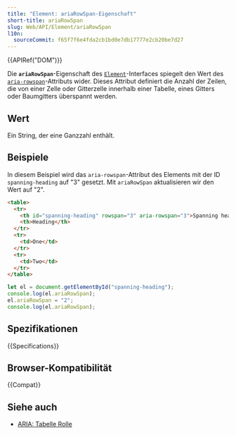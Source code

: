 ```yaml
---
title: "Element: ariaRowSpan-Eigenschaft"
short-title: ariaRowSpan
slug: Web/API/Element/ariaRowSpan
l10n:
  sourceCommit: f65f7f6e4fda2cb1bd0e7db17777e2cb20be7d27
---
```


{{APIRef("DOM")}}

Die **`ariaRowSpan`**-Eigenschaft des [`Element`](/de/docs/Web/API/Element)-Interfaces spiegelt den Wert des [`aria-rowspan`](/de/docs/Web/Accessibility/ARIA/Reference/Attributes/aria-rowspan)-Attributs wider. Dieses Attribut definiert die Anzahl der Zeilen, die von einer Zelle oder Gitterzelle innerhalb einer Tabelle, eines Gitters oder Baumgitters überspannt werden.

## Wert

Ein String, der eine Ganzzahl enthält.

## Beispiele

In diesem Beispiel wird das `aria-rowspan`-Attribut des Elements mit der ID `spanning-heading` auf "3" gesetzt. Mit `ariaRowSpan` aktualisieren wir den Wert auf "2".

```html
<table>
  <tr>
    <th id="spanning-heading" rowspan="3" aria-rowspan="3">Spanning heading</th>
    <th>Heading</th>
  </tr>
  <tr>
    <td>One</td>
  </tr>
  <tr>
    <td>Two</td>
  </tr>
</table>
```

```js
let el = document.getElementById("spanning-heading");
console.log(el.ariaRowSpan);
el.ariaRowSpan = "2";
console.log(el.ariaRowSpan);
```

## Spezifikationen

{{Specifications}}

## Browser-Kompatibilität

{{Compat}}

## Siehe auch

- [ARIA: Tabelle Rolle](/de/docs/Web/Accessibility/ARIA/Reference/Roles/table_role)
